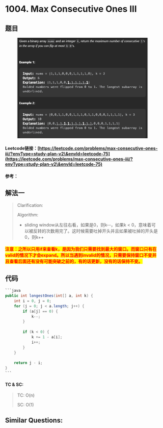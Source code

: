 # 1004. Max Consecutive Ones III

## 题目

<figure><img src="../../.gitbook/assets/image (188).png" alt=""><figcaption></figcaption></figure>

#### Leetcode链接：[https://leetcode.com/problems/max-consecutive-ones-iii/?envType=study-plan-v2\&envId=leetcode-75](https://leetcode.com/problems/max-consecutive-ones-iii/?envType=study-plan-v2\&envId=leetcode-75)

#### 参考：

## 解法一

> Clarification:&#x20;
>
> Algorithm:&#x20;
>
> * sliding window从左往右看，如果是0，则k--，如果k < 0，意味着可以被反转的次数用完了。这时候需要吐掉开头并且如果被吐掉的开头是0，则k++

#### <mark style="color:red;">注意：之所以只用if来查看k，是因为我们只需要找到最大的窗口。而窗口只有在valid的情况下才会expand。所以当遇到invalid的情况，只需要保持窗口不变并且查看后面还有没有可能突破之前的，有的话更新，没有的话保持不变。</mark>

## 代码

````java
```java
public int longestOnes(int[] a, int k) {
    int i = 0, j = 0;
    for (j = 0; j < a.length; j++) {
        if (a[j] == 0) {
            k--;
        }

        if (k < 0) {
            k += 1 - a[i];
            i++;
        }
    }

    return j - i;
}
```
````

#### TC & SC:&#x20;

> TC: O(n)
>
> SC: O(1)

## **Similar Questions:**&#x20;
